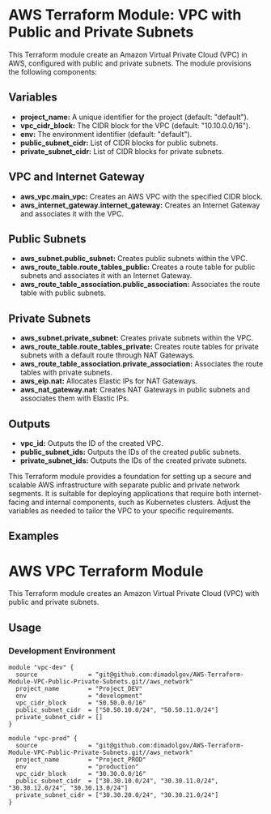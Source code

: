 # AWS Terraform Module: VPC with Public and Private Subnets

This Terraform module create an Amazon Virtual Private Cloud (VPC) in AWS, configured with public and private subnets. The module provisions the following components:

## Variables
- **project_name:** A unique identifier for the project (default: "default").
- **vpc_cidr_block:** The CIDR block for the VPC (default: "10.10.0.0/16").
- **env:** The environment identifier (default: "default").
- **public_subnet_cidr:** List of CIDR blocks for public subnets.
- **private_subnet_cidr:** List of CIDR blocks for private subnets.

## VPC and Internet Gateway
- **aws_vpc.main_vpc:** Creates an AWS VPC with the specified CIDR block.
- **aws_internet_gateway.internet_gateway:** Creates an Internet Gateway and associates it with the VPC.

## Public Subnets
- **aws_subnet.public_subnet:** Creates public subnets within the VPC.
- **aws_route_table.route_tables_public:** Creates a route table for public subnets and associates it with an Internet Gateway.
- **aws_route_table_association.public_association:** Associates the route table with public subnets.

## Private Subnets
- **aws_subnet.private_subnet:** Creates private subnets within the VPC.
- **aws_route_table.route_tables_private:** Creates route tables for private subnets with a default route through NAT Gateways.
- **aws_route_table_association.private_association:** Associates the route tables with private subnets.
- **aws_eip.nat:** Allocates Elastic IPs for NAT Gateways.
- **aws_nat_gateway.nat:** Creates NAT Gateways in public subnets and associates them with Elastic IPs.

## Outputs
- **vpc_id:** Outputs the ID of the created VPC.
- **public_subnet_ids:** Outputs the IDs of the created public subnets.
- **private_subnet_ids:** Outputs the IDs of the created private subnets.

This Terraform module provides a foundation for setting up a secure and scalable AWS infrastructure with separate public and private network segments. It is suitable for deploying applications that require both internet-facing and internal components, such as Kubernetes clusters. Adjust the variables as needed to tailor the VPC to your specific requirements.

## Examples
# AWS VPC Terraform Module

This Terraform module creates an Amazon Virtual Private Cloud (VPC) with public and private subnets.

## Usage

### Development Environment

```hcl
module "vpc-dev" {
  source              = "git@github.com:dimadolgov/AWS-Terraform-Module-VPC-Public-Private-Subnets.git//aws_network"
  project_name        = "Project_DEV"
  env                 = "development"
  vpc_cidr_block      = "50.50.0.0/16"
  public_subnet_cidr  = ["50.50.10.0/24", "50.50.11.0/24"]
  private_subnet_cidr = []
}

module "vpc-prod" {
  source              = "git@github.com:dimadolgov/AWS-Terraform-Module-VPC-Public-Private-Subnets.git//aws_network"
  project_name        = "Project_PROD"
  env                 = "production"
  vpc_cidr_block      = "30.30.0.0/16"
  public_subnet_cidr  = ["30.30.10.0/24", "30.30.11.0/24", "30.30.12.0/24", "30.30.13.0/24"]
  private_subnet_cidr = ["30.30.20.0/24", "30.30.21.0/24"]
}

